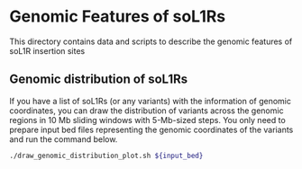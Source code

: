 # Genomic Features of soL1Rs

This directory contains data and scripts to describe the genomic features of soL1R insertion sites

## Genomic distribution of soL1Rs

If you have a list of soL1Rs (or any variants) with the information of genomic coordinates, you can draw the distribution of variants across the genomic regions in 10 Mb sliding windows with 5-Mb-sized steps. You only need to prepare input bed files representing the genomic coordinates of the variants and run the command below.

```bash
./draw_genomic_distribution_plot.sh ${input_bed}
```

